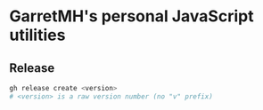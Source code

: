 # GarretMH's personal JavaScript utilities

## Release

```sh
gh release create <version>
# <version> is a raw version number (no "v" prefix)
```
